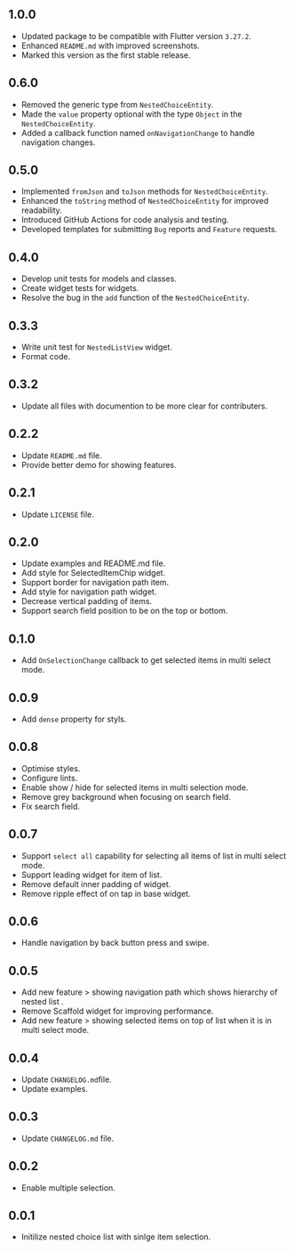 ## 1.0.0

* Updated package to be compatible with Flutter version `3.27.2`.
* Enhanced `README.md` with improved screenshots.
* Marked this version as the first stable release.

## 0.6.0

* Removed the generic type from `NestedChoiceEntity`.
* Made the `value` property optional with the type `Object` in the `NestedChoiceEntity`.
* Added a callback function named `onNavigationChange` to handle navigation changes.

## 0.5.0

* Implemented `fromJson` and `toJson` methods for `NestedChoiceEntity`.
* Enhanced the `toString` method of `NestedChoiceEntity` for improved readability.
* Introduced GitHub Actions for code analysis and testing.
* Developed templates for submitting `Bug` reports and `Feature` requests.

## 0.4.0

* Develop unit tests for models and classes.
* Create widget tests for widgets.
* Resolve the bug in the `add` function of the `NestedChoiceEntity`.

## 0.3.3

* Write unit test for `NestedListView` widget.
* Format code.

## 0.3.2

* Update all files with documention to be more clear for contributers.

## 0.2.2

* Update `README.md` file.
* Provide better demo for showing features.

## 0.2.1

* Update `LICENSE` file.

## 0.2.0
* Update examples and README.md file.
* Add style for SelectedItemChip widget.
* Support border for navigation path item.
* Add style for navigation path widget.
* Decrease vertical padding of items.
* Support search field position to be on the top or bottom.

## 0.1.0

* Add `OnSelectionChange` callback to get selected items in multi select mode.

## 0.0.9

* Add `dense` property for styls.

## 0.0.8

* Optimise styles.
* Configure lints.
* Enable show / hide for selected items in multi selection mode.
* Remove grey background when focusing on search field.
* Fix search field.

## 0.0.7

* Support `select all` capability for selecting all items of list in multi select mode.
* Support leading widget for item of list.
* Remove default inner padding of widget.
* Remove ripple effect of on tap in base widget.

## 0.0.6

* Handle navigation by back button press and swipe.

## 0.0.5

* Add new feature > showing navigation path which shows hierarchy of nested list .
* Remove Scaffold widget for improving performance.
* Add new feature > showing selected items on top of list when it is in multi select mode.

## 0.0.4

* Update `CHANGELOG.md`file.
* Update examples.

## 0.0.3

* Update `CHANGELOG.md` file.

## 0.0.2

* Enable multiple selection.

## 0.0.1

* Initilize nested choice list with sinlge item selection.
